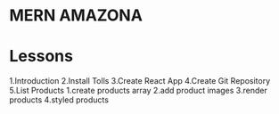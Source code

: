 # MERN AMAZONA

# Lessons

1.Introduction
2.Install Tolls
3.Create React App
4.Create Git Repository
5.List Products
1.create products array
2.add product images
3.render products
4.styled products
